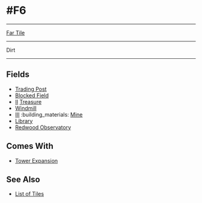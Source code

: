 # #F6

___
[Far Tile](../keywords/far_tile.md)
___
Dirt
___


## Fields

- [Trading Post](../trading.md)
- [Blocked Field](../keywords/blocked_field.md)
- [Ⅱ](../difficulties.md) [Treasure](../fields/treasure.md)
- [Windmill](../fields/windmill.md)
- [Ⅲ](../difficulties.md) :building_materials: [Mine](../fields/mine.md)
- [Library](../fields/library.md)
- [Redwood Observatory](../fields/redwood_observatory.md)


## Comes With

- [Tower Expansion](../content/tower_expansion.md)


## See Also

- [List of Tiles](index.md)
